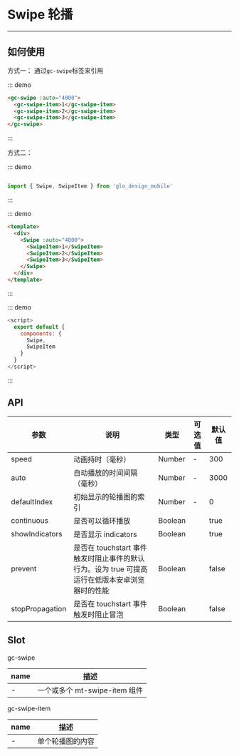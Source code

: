 # Swipe 轮播
<!-- {.md} -->

---
<!-- {.md} -->

## 如何使用
<!-- {.md} -->

方式一：<!-- {.md} -->
通过<!-- {.md} -->`gc-swipe`标签来引用

::: demo

```html
<gc-swipe :auto="4000">
  <gc-swipe-item>1</gc-swipe-item>
  <gc-swipe-item>2</gc-swipe-item>
  <gc-swipe-item>3</gc-swipe-item>
</gc-swipe>
```

::: 

方式二：<!-- {.md} -->

::: demo
```js

import { Swipe, SwipeItem } from 'glo_design_mobile'

```
::: 

<!-- {.md} -->
::: demo
```html
<template>
  <div>
    <Swipe :auto="4000">
      <SwipeItem>1</SwipeItem>
      <SwipeItem>2</SwipeItem>
      <SwipeItem>3</SwipeItem>
    </Swipe>
  </div>
</template>
```
:::

<!-- {.md} -->
::: demo
```js
<script>
  export default {
    components: {
      Swipe,
      SwipeItem
    }
  }
</script>
```
:::
<!-- {.md} -->

## API
<!-- {.md} -->
| 参数      | 说明    | 类型      | 可选值       | 默认值   |
|---------- |-------- |---------- |-------------  |-------- |
| speed     | 动画持时（毫秒） | Number  | -          |    300    |
| auto    | 自动播放的时间间隔（毫秒） | Number  | -   |    3000    |
| defaultIndex    | 初始显示的轮播图的索引  | Number  | -           | 0 |
| continuous | 是否可以循环播放 | Boolean  |          | true |
| showIndicators | 是否显示 indicators | Boolean	  |          | true |
| prevent | 是否在 touchstart 事件触发时阻止事件的默认行为。设为 true 可提高运行在低版本安卓浏览器时的性能 | Boolean	  |          | false |
| stopPropagation | 是否在 touchstart 事件触发时阻止冒泡 | Boolean	  |          | false |

## Slot
<!-- {.md} -->
gc-swipe

<!-- {.md} -->
| name      | 描述    |
|---------- |-------- |
| - | 一个或多个 mt-swipe-item 组件 |

<!-- {.md} -->
gc-swipe-item

<!-- {.md} -->
| name      | 描述    |
|---------- |-------- |
| - | 单个轮播图的内容 |
